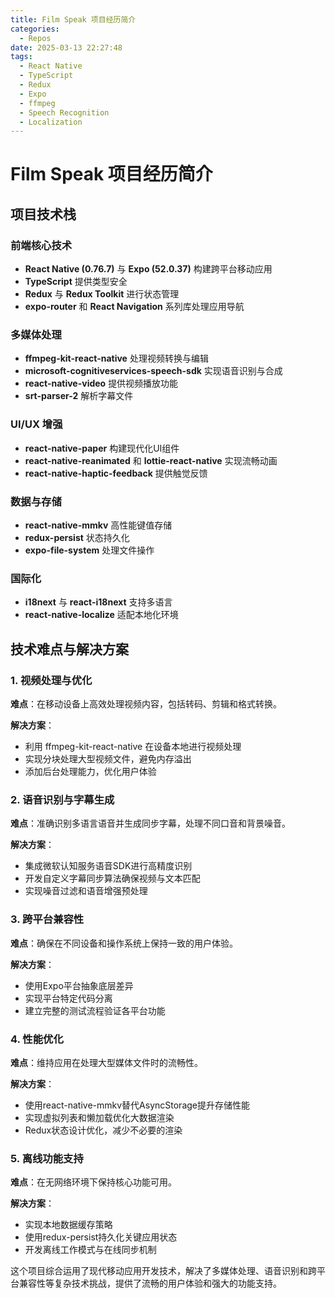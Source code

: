 ```yaml
---
title: Film Speak 项目经历简介
categories:
  - Repos
date: 2025-03-13 22:27:48
tags:
  - React Native
  - TypeScript
  - Redux
  - Expo
  - ffmpeg
  - Speech Recognition
  - Localization
---
```


# Film Speak 项目经历简介

## 项目技术栈

### 前端核心技术
- **React Native (0.76.7)** 与 **Expo (52.0.37)** 构建跨平台移动应用
- **TypeScript** 提供类型安全
- **Redux** 与 **Redux Toolkit** 进行状态管理
- **expo-router** 和 **React Navigation** 系列库处理应用导航

### 多媒体处理
- **ffmpeg-kit-react-native** 处理视频转换与编辑
- **microsoft-cognitiveservices-speech-sdk** 实现语音识别与合成
- **react-native-video** 提供视频播放功能
- **srt-parser-2** 解析字幕文件

### UI/UX 增强
- **react-native-paper** 构建现代化UI组件
- **react-native-reanimated** 和 **lottie-react-native** 实现流畅动画
- **react-native-haptic-feedback** 提供触觉反馈

### 数据与存储
- **react-native-mmkv** 高性能键值存储
- **redux-persist** 状态持久化
- **expo-file-system** 处理文件操作

### 国际化
- **i18next** 与 **react-i18next** 支持多语言
- **react-native-localize** 适配本地化环境

## 技术难点与解决方案

### 1. 视频处理与优化
**难点**：在移动设备上高效处理视频内容，包括转码、剪辑和格式转换。

**解决方案**：
- 利用 ffmpeg-kit-react-native 在设备本地进行视频处理
- 实现分块处理大型视频文件，避免内存溢出
- 添加后台处理能力，优化用户体验

### 2. 语音识别与字幕生成
**难点**：准确识别多语言语音并生成同步字幕，处理不同口音和背景噪音。

**解决方案**：
- 集成微软认知服务语音SDK进行高精度识别
- 开发自定义字幕同步算法确保视频与文本匹配
- 实现噪音过滤和语音增强预处理

### 3. 跨平台兼容性
**难点**：确保在不同设备和操作系统上保持一致的用户体验。

**解决方案**：
- 使用Expo平台抽象底层差异
- 实现平台特定代码分离
- 建立完整的测试流程验证各平台功能

### 4. 性能优化
**难点**：维持应用在处理大型媒体文件时的流畅性。

**解决方案**：
- 使用react-native-mmkv替代AsyncStorage提升存储性能
- 实现虚拟列表和懒加载优化大数据渲染
- Redux状态设计优化，减少不必要的渲染

### 5. 离线功能支持
**难点**：在无网络环境下保持核心功能可用。

**解决方案**：
- 实现本地数据缓存策略
- 使用redux-persist持久化关键应用状态
- 开发离线工作模式与在线同步机制

这个项目综合运用了现代移动应用开发技术，解决了多媒体处理、语音识别和跨平台兼容性等复杂技术挑战，提供了流畅的用户体验和强大的功能支持。